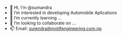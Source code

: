 - 👋 Hi, I’m @sumandra
- 👀 I’m interested in developing Automobile Aplications
- 🌱 I’m currently learning ...
- 💞️ I’m looking to collaborate on ...
- 📫 Email: surendra@motifengineering.com.np

<!---
sumandra/sumandra is a ✨ special ✨ repository because its `README.md` (this file) appears on your GitHub profile.
You can click the Preview link to take a look at your changes.
--->
